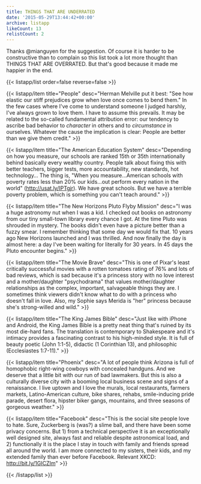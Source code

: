```yaml
---
title: THINGS THAT ARE UNDERRATED
date: '2015-05-29T13:44:42+00:00'
archive: listapp
likeCount: 13
relistCount: 2
---
```


Thanks @mianguyen for the suggestion. Of course it is harder to be constructive than to complain so this list took a lot more thought than THINGS THAT ARE OVERRATED. But that's good because it made me happier in the end.

{{< listapp/list order=false reverse=false >}}

   {{< listapp/item title="People"
      desc="Herman Melville put it best: \"See how elastic our stiff prejudices grow when love once comes to bend them.\" In the few cases where I've come to understand someone I judged harshly, I've always grown to love them. I have to assume this prevails. It may be related to the so-called fundamental attribution error: our tendency to ascribe bad behavior to *character* in others and to *circumstance* in ourselves. Whatever the cause the implication is clear: People are better than we give them credit." >}}

   {{< listapp/item title="The American Education System"
      desc="Depending on how you measure, our schools are ranked 15th or 35th internationally behind basically every wealthy country. People talk about fixing this with better teachers, bigger tests, more accountability, new standards, hot technology… The thing is, \"When you measure…American schools with poverty rates less than 20% our kids…out perform every nation in the world\" (http://usat.ly/IPTgjr). We have great schools. But we have a terrible poverty problem, which is something you can't teach around." >}}

   {{< listapp/item title="The New Horizons Pluto Flyby Mission"
      desc="I was a huge astronomy nut when I was a kid. I checked out books on astronomy from our tiny small-town library every chance I got. At the time Pluto was shrouded in mystery. The books didn't even have a picture better than a fuzzy smear. I remember thinking that some day we would fix that. 10 years ago New Horizons launched and I was thrilled. And now finally the day is almost here: a day I've been waiting for literally for 30 years. In 45 days the Pluto encounter begins." >}}

   {{< listapp/item title="The Movie Brave"
      desc="This is one of Pixar's least critically successful movies with a rotten tomatoes rating of 76% and lots of bad reviews, which is sad because it's a princess story with no love interest and a mother/daughter \"psychodrama\" that values mother/daughter relationships as the complex, important, salvageable things they are. I sometimes think viewers didn't know what to do with a princess who doesn't fall in love. Also, my Sophie says Merida is \"her\" princess because she's strong-willed and wild." >}}

   {{< listapp/item title="The King James Bible"
      desc="Just like with iPhone and Android, the King James Bible is a pretty neat thing that's ruined by its most die-hard fans. The translation is contemporary to Shakespeare and it's intimacy provides a fascinating contrast to his high-minded style. It is full of beauty poetic (John 1:1-5), didactic (1 Corinthian 13), and philosophic (Ecclesiastes 1:7-11)." >}}

   {{< listapp/item title="Phoenix"
      desc="A lot of people think Arizona is full of homophobic right-wing cowboys with concealed handguns. And we deserve that a little bit with our run of bad lawmakers. But this is also a culturally diverse city with a booming local business scene and signs of a renaissance. I live uptown and I love the murals, local restaurants, farmers markets, Latino-American culture, bike shares, rehabs, smile-inducing pride parade, desert flora, hipster biker gangs, mountains, and three seasons of gorgeous weather." >}}

   {{< listapp/item title="Facebook"
      desc="This is the social site people love to hate. Sure, Zuckerberg is (was?) a slime ball, and there have been some privacy concerns. But 1) from a technical perspective it is an exceptionally well designed site, always fast and reliable despite astronomical load, and 2) functionally it is the place I stay in touch with family and friends spread all around the world. I am more connected to my sisters, their kids, and my extended family than ever before Facebook. Relevant XKCD: http://bit.ly/1GICZIm" >}}

{{< /listapp/list >}}
